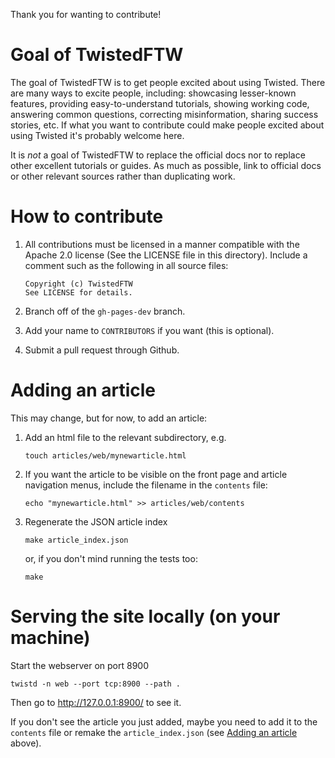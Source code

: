 <!--
Copyright (c) TwistedFTW
See LICENSE for details.
-->


Thank you for wanting to contribute!


Goal of TwistedFTW
==================

The goal of TwistedFTW is to get people excited about using Twisted.  There are
many ways to excite people, including: showcasing lesser-known features,
providing easy-to-understand tutorials, showing working code, answering
common questions, correcting misinformation, sharing success stories, etc.  If
what you want to contribute could make people excited about using Twisted it's
probably welcome here.

It is *not* a goal of TwistedFTW to replace the official docs nor to replace
other excellent tutorials or guides.  As much as possible, link to official
docs or other relevant sources rather than duplicating work.


How to contribute
=================

1.  All contributions must be licensed in a manner compatible with the Apache 2.0
    license (See the LICENSE file in this directory).  Include a comment such
    as the following in all source files:

        Copyright (c) TwistedFTW
        See LICENSE for details.


2.  Branch off of the `gh-pages-dev` branch.

3.  Add your name to `CONTRIBUTORS` if you want (this is optional).

4.  Submit a pull request through Github.


Adding an article
=================

This may change, but for now, to add an article:

1.  Add an html file to the relevant subdirectory, e.g.
    
        touch articles/web/mynewarticle.html

2.  If you want the article to be visible on the front page and article
    navigation menus, include the filename in the `contents` file:

        echo "mynewarticle.html" >> articles/web/contents

3.  Regenerate the JSON article index

        make article_index.json

    or, if you don't mind running the tests too:

        make


Serving the site locally (on your machine)
==========================================

Start the webserver on port 8900

    twistd -n web --port tcp:8900 --path .

Then go to http://127.0.0.1:8900/ to see it.

If you don't see the article you just added, maybe you need to add it to the
`contents` file or remake the `article_index.json` (see
[Adding an article](#adding-an-article) above).
